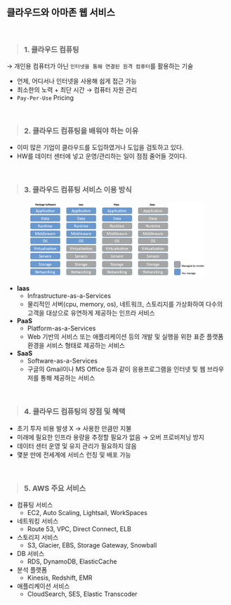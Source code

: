 ## **클라우드와 아마존 웹 서비스**

<br>

> ### 1. 클라우드 컴퓨팅

→ 개인용 컴퓨터가 아닌 `인터넷을 통해 연결된 원격 컴퓨터`를 활용하는 기술

- 언제, 어디서나 인터넷을 사용해 쉽게 접근 가능
- 최소한의 노력 + 최단 시간 → 컴퓨터 자원 관리
- `Pay-Per-Use` Pricing

<br>

> ### 2. 클라우드 컴퓨팅을 배워야 하는 이유

- 이미 많은 기업이 클라우드를 도입하였거나 도입을 검토하고 있다.
- HW를 데이터 센터에 넣고 운영/관리하는 일이 점점 줄어들 것이다.

<br>

> ### 3. 클라우드 컴퓨팅 서비스 이용 방식

<p align=center><img src='../../resources/aws/cloudservice.png' width=400></p>

- **Iaas**
  - Infrastructure-as-a-Services
  - 물리적인 서버(cpu, memory, os), 네트워크, 스토리지를 가상화하여 다수의 고객을 대상으로 유연하게 제공하는 인프라 서비스
- **PaaS**
  - Platform-as-a-Services
  - Web 기반의 서비스 또는 애플리케이션 등의 개발 및 실행을 위한 표준 플랫폼 환경을 서비스 형태로 제공하는 서비스
- **SaaS**
  - Software-as-a-Services
  - 구글의 Gmail이나 MS Office 등과 같이 응용프로그램을 인터넷 및 웹 브라우저를 통해 제공하는 서비스

<br>

> ### 4. 클라우드 컴퓨팅의 장점 및 혜택

- 초기 투자 비용 발생 X → 사용한 만큼만 지불
- 미래에 필요한 인프라 용량을 추정할 필요가 없음 → 오버 프로비저닝 방지
- 데이터 센터 운영 및 유지 관리가 필요하지 않음
- 몇분 만에 전세계에 서비스 런칭 및 배포 가능

<br>

> ### 5. AWS 주요 서비스

- 컴퓨팅 서비스
  - EC2, Auto Scaling, Lightsail, WorkSpaces
- 네트워킹 서비스
  - Route 53, VPC, Direct Connect, ELB
- 스토리지 서비스
  - S3, Glacier, EBS, Storage Gateway, Snowball
- DB 서비스
  - RDS, DynamoDB, ElasticCache
- 분석 플랫폼
  - Kinesis, Redshift, EMR
- 애플리케이션 서비스
  - CloudSearch, SES, Elastic Transcoder
